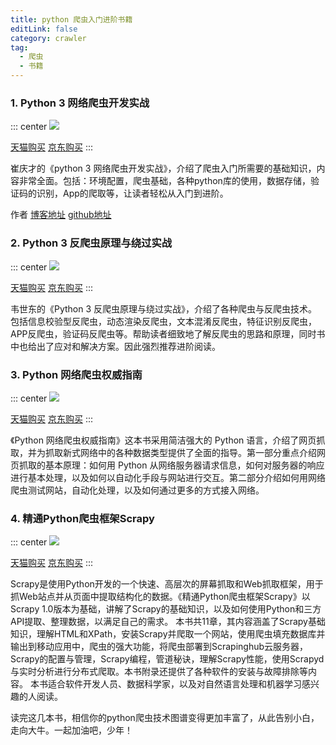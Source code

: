 ```yaml
---
title: python 爬虫入门进阶书籍
editLink: false
category: crawler
tag:
  - 爬虫
  - 书籍
---
```


### 1. Python 3 网络爬虫开发实战


::: center
![](/assets/book-crawler-1.png)

[天猫购买](https://s.click.taobao.com/t?e=m%3D2%26s%3DlCRiDFPQ3p8cQipKwQzePOeEDrYVVa64K7Vc7tFgwiHjf2vlNIV67nGTJrG%2BXrls%2Fl0%2B1yuzCtIakK66q8hdL0%2FxF6QYK8kzsUcM7zUTiS1pVv369wWnOXr%2FqQz2p08pbNt%2BQ9Mb0tem2vAytx9kdN%2BmReMps0NbtFgRdcNqvxaoFMvEmzWFTy995RSXr%2Fuk&amp;scm=null&amp;pvid=null&amp;app_pvid=59590_33.39.130.252_680_1632816953118&amp;ptl=floorId%3A17741&amp;originalFloorId%3A17741&amp;app_pvid%3A59590_33.39.130.252_680_1632816953118&amp;union_lens=lensId%3APUB%401632816940%400b5c327f_94c8_17c2b7945cf_1b56%40023RmtHbwfPQLQ4WgM3OCWIY)
[京东购买](https://union-click.jd.com/jdc?e=&p=JF8BANAJK1olXg8HV1taDkoSAF8IGFkXXwIHVW4ZVxNJXF9RXh5UHw0cSgYYXBcIWDoXSQVJQwYBVlxfDE4WHDZNRwYlNHVGUQxYakh1cRl0a1lFCH11KAcuXkcbM244GFoVXQADXFxVCXsnA2g4STXN67Da8e9B3OGY1uefK1olXQEAU1lcC04UAGYAGWsSXQ8yDwYCXhdHXSZQSwVMDVkyZG5eOHsnA18LKxl7WAAHAwtVDUlFAzsOHlMVWQ4LBg5UDhwVB2kIHlkTCAAyVl9cDEIn)
:::

崔庆才的《python 3 网络爬虫开发实战》，介绍了爬虫入门所需要的基础知识，内容非常全面。包括：环境配置，爬虫基础，各种python库的使用，数据存储，验证码的识别，App的爬取等，让读者轻松从入门到进阶。

作者 [博客地址](https://cuiqingcai.com/) [github地址](https://github.com/Germey)


### 2. Python 3 反爬虫原理与绕过实战

::: center
![](/assets/book-crawler-2.png)

[天猫购买](https://s.click.taobao.com/t?e=m%3D2%26s%3DfBv0FF1YDNMcQipKwQzePOeEDrYVVa64K7Vc7tFgwiHjf2vlNIV67msvVQkySL%2BvTHm2guh0YLsakK66q8hdL0%2FxF6QYK8kzsUcM7zUTiS1pVv369wWnOXr%2FqQz2p08pbNt%2BQ9Mb0tem2vAytx9kdOBn3zJcA7pFmUPeG42RHHd7ABjSP9X11O5BQJxzxkg1xiXvDf8DaRs%3D&amp;scm=null&amp;pvid=null&amp;app_pvid=59590_33.7.90.54_665_1632815884780&amp;ptl=floorId%3A17741&amp;originalFloorId%3A17741&amp;app_pvid%3A59590_33.7.90.54_665_1632815884780&amp;union_lens=lensId%3APUB%401632815830%402108095a_0798_17c2b685698_4ad9%4002Abswb1YF2CYLVmwAUepvC)
[京东购买](https://union-click.jd.com/jdc?e=&amp;p=JF8BAM4JK1olVQYBUlxZCk0VM2gMGV8XXw4GVl1cOA9IWzFXKwJQGEdAX0BDUA5DX3BTTkRHA1ocU1pfDEkVC2sKGFoKBENeCW4aCDdrWjgWazt2J3F1KS0NAQB1Yg1eF1clXDYBVV5dDkofAWcJK2sVWjZDOl1dAUwXBF8JK1sSXwULVFlcCUMRAGg4HFscbV1aCwgBWBVeWz9WQgtKbTYyV25tOEsnAF9KdQkVClIFXVZeD0gfB2oAEglFVVQFUgtYCU0XUGkBE10QbQQDVVpUOA)
:::

韦世东的《Python 3 反爬虫原理与绕过实战》，介绍了各种爬虫与反爬虫技术。包括信息校验型反爬虫，动态渲染反爬虫，文本混淆反爬虫，特征识别反爬虫，APP反爬虫，验证码反爬虫等。帮助读者细致地了解反爬虫的思路和原理，同时书中也给出了应对和解决方案。因此强烈推荐进阶阅读。

### 3. Python 网络爬虫权威指南

::: center
![](/assets/book-crawler-3.png)

[天猫购买](https://s.click.taobao.com/t?e=m%3D2%26s%3Dq23DXP3GdbAcQipKwQzePOeEDrYVVa64K7Vc7tFgwiHjf2vlNIV67oOGdLfKNdOEWI6w0dMGH8gakK66q8hdL0%2FxF6QYK8kzsUcM7zUTiS1pVv369wWnOXr%2FqQz2p08pbNt%2BQ9Mb0tem2vAytx9kdN%2BmReMps0NbCkY2Y1GSDfMKxVOLlpmZkAyW7mQwqx7e&amp;scm=null&amp;pvid=null&amp;app_pvid=59590_11.93.193.40_666_1632817489848&amp;ptl=floorId%3A17741&amp;originalFloorId%3A17741&amp;app_pvid%3A59590_11.93.193.40_666_1632817489848&amp;union_lens=lensId%3APUB%401632817406%40212c3e9e_0889_17c2b8061cf_2ba6%40021fKuXTmIKBqTx2TQqgmMMp)
[京东购买](https://union-click.jd.com/jdc?e=&amp;p=JF8BAMQJK1olXDYCV1pUDE8WCl9MRANLAjZbERscSkAJHTdNTwcKBlMdBgABFksUB2YMH1ocQl9HCANtWE9EfzRtYQt2X15ANj5UV0l_XGt9a1cZbQcyV19dCE0WC20AGmslXQEyAjBdCUoWAm4NH1wSbQcyVFlfC0IXBWsLGV8UWjYFVFdtUxNIVTNYRRJNDVhbBAFtOHsUM184G2sWbURsVV5UDEoeVGgPEl5FWAdRAQ5cDhkQC2cJHg8RXAYEUl1tCkoWB2Y4)
:::

《Python 网络爬虫权威指南》这本书采用简洁强大的 Python 语言，介绍了网页抓取，并为抓取新式网络中的各种数据类型提供了全面的指导。第一部分重点介绍网页抓取的基本原理：如何用 Python 从网络服务器请求信息，如何对服务器的响应进行基本处理，以及如何以自动化手段与网站进行交互。第二部分介绍如何用网络爬虫测试网站，自动化处理，以及如何通过更多的方式接入网络。

### 4. 精通Python爬虫框架Scrapy


::: center
![](/assets/book-crawler-4.png)

[天猫购买](https://s.click.taobao.com/t?e=m%3D2%26s%3DNQhL2Y3YtvwcQipKwQzePOeEDrYVVa64K7Vc7tFgwiHjf2vlNIV67n2hBtb19nrlxqmPbz6xcicakK66q8hdL0%2FxF6QYK8kzsUcM7zUTiS1pVv369wWnOXr%2FqQz2p08pbNt%2BQ9Mb0tem2vAytx9kdNBJsHcT1IJHWzbAgAqQ7p8mVRDVMyUfM8YMXU3NNCg%2F&scm=null&pvid=null&app_pvid=59590_33.5.179.79_692_1636603858565&ptl=floorId%3A17741&originalFloorId%3A17741&app_pvid%3A59590_33.5.179.79_692_1636603858565&union_lens=lensId%3APUB%401636603844%40212c6e2a_0818_17d0d30d7a3_3189%40026RQ9iypuADOj1NY6vq3TqB)
[京东购买](https://union-click.jd.com/jdc?e=&p=JF8BANAJK1olXg8HV1taDkoSAF8IGFgdXgUBVm4ZVxNJXF9RXh5UHw0cSgYYXBcIWDoXSQVJQwYBV1ZeC0gVHDZNRwYlPHhRV1Y0Yx53GRVaSRJgPnBeDQsEaEcbM244GFoVXQADXFxVCXsnA2g4STXN67Da8e9B3OGY1uefK1olXQEAU1lcCk0SBm8OG2sSXQ8yDwYCXhdHXSZQSwVMDVkyZG5eOHsnA18LKxl7CQcDUV1VDUoeCjpYHlwQDVYGA1tUC0tEBm9cT14SWAQyVl9cDEIn)
:::

Scrapy是使用Python开发的一个快速、高层次的屏幕抓取和Web抓取框架，用于抓Web站点并从页面中提取结构化的数据。《精通Python爬虫框架Scrapy》以Scrapy 1.0版本为基础，讲解了Scrapy的基础知识，以及如何使用Python和三方API提取、整理数据，以满足自己的需求。
本书共11章，其内容涵盖了Scrapy基础知识，理解HTML和XPath，安装Scrapy并爬取一个网站，使用爬虫填充数据库并输出到移动应用中，爬虫的强大功能，将爬虫部署到Scrapinghub云服务器，Scrapy的配置与管理，Scrapy编程，管道秘诀，理解Scrapy性能，使用Scrapyd与实时分析进行分布式爬取。本书附录还提供了各种软件的安装与故障排除等内容。
本书适合软件开发人员、数据科学家，以及对自然语言处理和机器学习感兴趣的人阅读。

读完这几本书，相信你的python爬虫技术图谱变得更加丰富了，从此告别小白，走向大牛。一起加油吧，少年！